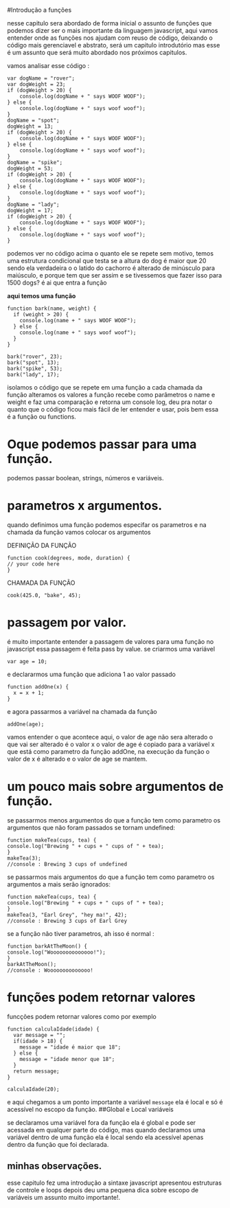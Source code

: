 #Introdução a funções

nesse capitulo sera abordado de forma inicial o assunto de funções que podemos dizer ser o mais importante da linguagem javascript, aqui vamos entender
onde as funções nos ajudam com reuso de código, deixando o código mais gerenciavel e abstrato, será um capitulo introdutório mas esse é um assunto que
será muito abordado nos próximos capitulos.

vamos analisar esse código :

````
var dogName = "rover";
var dogWeight = 23;
if (dogWeight > 20) {
    console.log(dogName + " says WOOF WOOF");
} else {
    console.log(dogName + " says woof woof");
}
dogName = "spot";
dogWeight = 13;
if (dogWeight > 20) {
    console.log(dogName + " says WOOF WOOF");
} else {
    console.log(dogName + " says woof woof");
}
dogName = "spike";
dogWeight = 53;
if (dogWeight > 20) {
    console.log(dogName + " says WOOF WOOF");
} else {
    console.log(dogName + " says woof woof");
}
dogName = "lady";
dogWeight = 17;
if (dogWeight > 20) {
    console.log(dogName + " says WOOF WOOF");
} else {
    console.log(dogName + " says woof woof");
}
````
podemos ver no código acima o quanto ele se repete sem motivo, temos uma estrutura condicional que testa se a altura do dog é maior que 20 sendo ela verdadeira
o o latido do cachorro é alterado de minúsculo para maiúsculo, e porque tem que ser assim e se tivessemos que fazer isso para 1500 dogs? é ai que entra a função

<b>aqui temos uma função</b>
````
function bark(name, weight) {
  if (weight > 20) {
    console.log(name + " says WOOF WOOF");
  } else {
    console.log(name + " says woof woof");
  }
}

bark("rover", 23);
bark("spot", 13);
bark("spike", 53);
bark("lady", 17);
````
isolamos o código que se repete em uma função a cada chamada da função alteramos os valores a função recebe como parâmetros o name e weight e faz uma comparação
e retorna um console log, deu pra notar o quanto que o código ficou mais fácil de ler entender e usar, pois bem essa é a função ou functions.

# Oque podemos passar para uma função.

podemos passar boolean, strings, números e variáveis.

# parametros x argumentos.

quando definimos uma função podemos especifar os parametros e na chamada da função vamos colocar os argumentos

DEFINIÇÃO DA FUNÇÃO
````
function cook(degrees, mode, duration) {
// your code here
}
````
CHAMADA DA FUNÇÃO
````
cook(425.0, "bake", 45);
````

# passagem por valor.

é muito importante entender a passagem de valores para uma função no javascript essa passagem é feita pass by value.
se criarmos uma variável
````
var age = 10;
````
e declararmos uma função que adiciona 1 ao valor passado
````
function addOne(x) {
  x = x + 1;
}
````
e agora passarmos a variável na chamada da função
````
addOne(age);
````
vamos entender o que acontece aqui, o valor de age não sera alterado o que vai ser alterado é o valor x o valor de age é copiado para a variável x
que está como parametro da função addOne, na execução da função o valor de x é alterado e o valor de age se mantem.

# um pouco mais sobre argumentos de função.

se passarmos menos argumentos do que a função tem como parametro os argumentos que não foram passados se tornam undefined:
````
function makeTea(cups, tea) {
console.log("Brewing " + cups + " cups of " + tea);
}
makeTea(3);
//console : Brewing 3 cups of undefined
````

se passarmos mais argumentos do que a função tem como parametro os argumentos a mais serão ignorados:
````
function makeTea(cups, tea) {
console.log("Brewing " + cups + " cups of " + tea);
}
makeTea(3, "Earl Grey", "hey ma!", 42);
//console : Brewing 3 cups of Earl Grey
````

se a função não tiver parametros, ah isso é normal :
````
function barkAtTheMoon() {
console.log("Woooooooooooooo!");
}
barkAtTheMoon();
//console : Woooooooooooooo!
````

# funções podem retornar valores
funcções podem retornar valores como por exemplo
````
function calculaIdade(idade) {
  var message = "";
  if(idade > 18) {
    message = "idade é maior que 18";
  } else {
    message = "idade menor que 18";
  }
  return message;
}

calculaIdade(20);
````
e aqui chegamos a um ponto importante a variável ````message```` ela é local e só é acessível no escopo da função.
##Global e Local variáveis

se declaramos uma variável fora da função ela é global e pode ser acessada em qualquer parte do código, mas quando declaramos uma variável
dentro de uma função ela é local sendo ela acessível apenas dentro da função que foi declarada.

## minhas observações.

esse capitulo fez uma introdução a sintaxe javascript apresentou estruturas de controle e loops depois deu
uma pequena dica sobre escopo de variáveis um assunto muito importante!.

